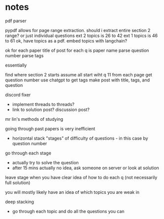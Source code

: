 # notes

pdf parser

pypdf allows for page range extraction. should i extract entire section 2 range? or just individual questions
ext 2 topics is 26 to 42
ext 1 topics is 46 to 61
ok, have topics as a pdf.
embed topics with langchain?

ok for each paper
title of post for each q is paper name
parse question number
parse tags

essentially

find where section 2 starts
assume all start wiht q 11
from each page get question number
use chatgpt to get tags
make post with title, tags, and question

discord fixer

- implement threads to threads?
- link to solution post? discussion post?

mr lin's methods of studying

going through past papers is very inefficient

- horizontal stack
"stages" of difficulty of questions - in this case by question number

go through each stage 

- actually try to solve the question
- after 15 mins actually no idea, ask someone on server or look at solution

leave stage when you have clear idea of how to do each q (not necessarily full solution)

you will mostly likely have an idea of which topics you are weak in

deep stacking

- go through each topic and do all the questions you can